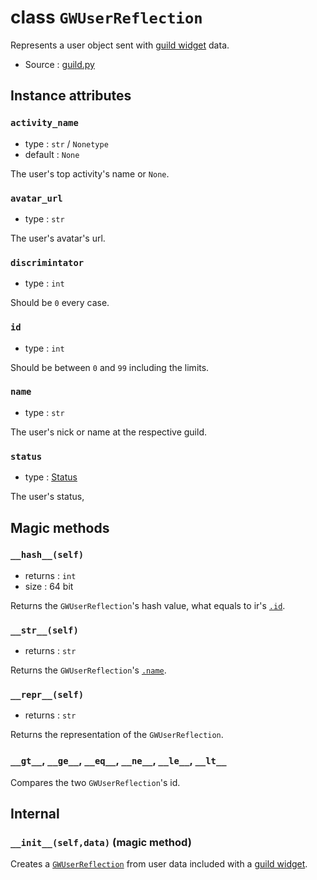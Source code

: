 # class `GWUserReflection`

Represents a user object sent with [guild widget](GuildWidget.md) data.

- Source : [guild.py](https://github.com/HuyaneMatsu/hata/blob/master/hata/guild.py)

## Instance attributes

### `activity_name`

- type : `str` / `Nonetype`
- default : `None`

The user's top activity's name or `None`.

### `avatar_url`

- type : `str`

The user's avatar's url.

### `discrimintator`

- type : `int`

Should be `0` every case.

### `id`

- type : `int`

Should be between `0` and `99` including the limits.

### `name`

- type : `str`

The user's nick or name at the respective guild.

### `status`

- type : [Status](Status.md)

The user's status,

## Magic methods

### `__hash__(self)`

- returns : `int`
- size : 64 bit

Returns the `GWUserReflection`'s hash value, what equals to ir's [`.id`](#id).

### `__str__(self)`

- returns : `str`

Returns the `GWUserReflection`'s [`.name`](#name).

### `__repr__(self)`

- returns : `str`

Returns the representation of the `GWUserReflection`.

### `__gt__`, `__ge__`, `__eq__`, `__ne__`, `__le__`, `__lt__`

Compares the two `GWUserReflection`'s id.

## Internal

### `__init__(self,data)` (magic method)

Creates a [`GWUserReflection`](GWUserReflection.md) from user data included
with a [guild widget](GuildWidget.md).
